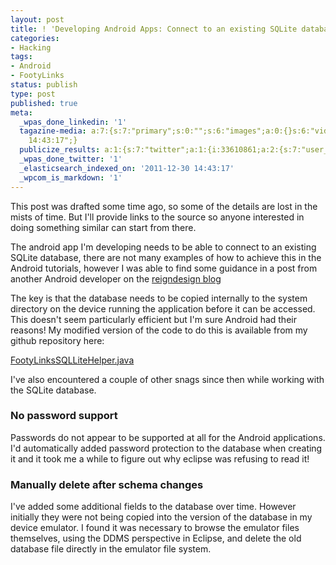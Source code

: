 ```yaml
---
layout: post
title: ! 'Developing Android Apps: Connect to an existing SQLite database'
categories:
- Hacking
tags:
- Android
- FootyLinks
status: publish
type: post
published: true
meta:
  _wpas_done_linkedin: '1'
  tagazine-media: a:7:{s:7:"primary";s:0:"";s:6:"images";a:0:{}s:6:"videos";a:0:{}s:11:"image_count";s:1:"0";s:6:"author";s:8:"12339140";s:7:"blog_id";s:8:"11998060";s:9:"mod_stamp";s:19:"2011-12-30
    14:43:17";}
  publicize_results: a:1:{s:7:"twitter";a:1:{i:33610861;a:2:{s:7:"user_id";s:12:"michael_hook";s:7:"post_id";s:18:"152761703438893057";}}}
  _wpas_done_twitter: '1'
  _elasticsearch_indexed_on: '2011-12-30 14:43:17'
  _wpcom_is_markdown: '1'
---
```

This post was drafted some time ago, so some of the details are lost in the mists of time. But I'll provide links to the source so anyone interested in doing something similar can start from there.

The android app I'm developing needs to be able to connect to an existing SQLite database, there are not many examples of how to achieve this in the Android tutorials, however I was able to find some guidance in a post from another Android developer on the <a href="http://www.reigndesign.com/blog/using-your-own-sqlite-database-in-android-applications/">reigndesign blog</a>

The key is that the database needs to be copied internally to the system directory on the device running the application before it can be accessed. This doesn't seem particularly efficient but I'm sure Android had their reasons! My modified version of the code to do this is available from my github repository here:

<a href="https://github.com/MikeHook/FootyLinks/blob/master/AndroidApp/src/mhook/FootyLinks/Data/FootyLinksSQLLiteHelper.java">FootyLinksSQLLiteHelper.java</a>

I've also encountered a couple of other snags since then while working with the SQLite database.

<h3>No password support</h3>

Passwords do not appear to be supported at all for the Android applications. I'd automatically added password protection to the database when creating it and it took me a while to figure out why eclipse was refusing to read it!

<h3>Manually delete after schema changes</h3>

I've added some additional fields to the database over time. However initially they were not being copied into the version of the database in my device emulator. I found it was necessary to browse the emulator files themselves, using the DDMS perspective in Eclipse, and delete the old database file directly in the emulator file system.
